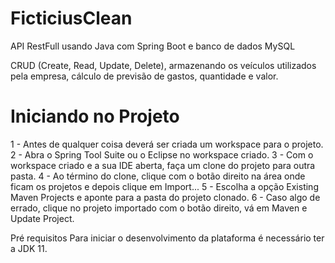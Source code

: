 # FicticiusClean

API RestFull usando Java com Spring Boot e banco de dados MySQL

CRUD (Create, Read, Update, Delete), armazenando os veículos utilizados pela 
empresa, cálculo de previsão de gastos, quantidade e valor.



# Iniciando no Projeto
1 - Antes de qualquer coisa deverá ser criada um workspace para o projeto.
2 - Abra o Spring Tool Suite ou o Eclipse no workspace criado.
3 - Com o workspace criado e a sua IDE aberta, faça um clone do projeto para outra pasta.
4 - Ao término do clone, clique com o botão direito na área onde ficam os projetos e depois clique em Import...
5 - Escolha a opção Existing Maven Projects e aponte para a pasta do projeto clonado.
6 - Caso algo de errado, clique no projeto importado com o botão direito, vá em Maven e Update Project.


Pré requisitos
Para iniciar o desenvolvimento da plataforma é necessário ter a JDK 11.
